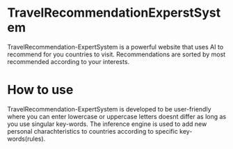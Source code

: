 # TravelRecommendationExperstSystem

TravelRecommendation-ExpertSystem is a powerful website that uses AI to recommend for you countries to visit.
Recommendations are sorted by most recommended according to your interests.

# How to use

TravelRecommendation-ExpertSystem is developed to be user-friendly where you can enter lowercase or uppercase letters doesnt differ as long as you use singular key-words.
The inference engine is used to add new personal charachteristics to countries according to specific key-words(rules).
